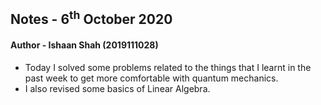 ## Notes - 6<sup>th</sup> October 2020

#### Author - Ishaan Shah (2019111028)

- Today I solved some problems related to the things that I learnt in the past week to get more comfortable with quantum mechanics.
- I also revised some basics of Linear Algebra.
